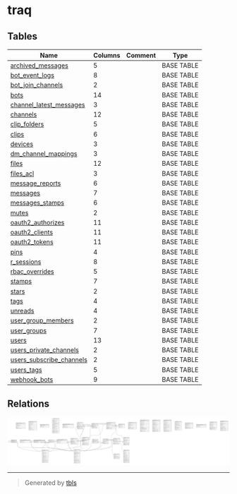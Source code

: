 # traq

## Tables

| Name | Columns | Comment | Type |
| ---- | ------- | ------- | ---- |
| [archived_messages](archived_messages.md) | 5 |  | BASE TABLE |
| [bot_event_logs](bot_event_logs.md) | 8 |  | BASE TABLE |
| [bot_join_channels](bot_join_channels.md) | 2 |  | BASE TABLE |
| [bots](bots.md) | 14 |  | BASE TABLE |
| [channel_latest_messages](channel_latest_messages.md) | 3 |  | BASE TABLE |
| [channels](channels.md) | 12 |  | BASE TABLE |
| [clip_folders](clip_folders.md) | 5 |  | BASE TABLE |
| [clips](clips.md) | 6 |  | BASE TABLE |
| [devices](devices.md) | 3 |  | BASE TABLE |
| [dm_channel_mappings](dm_channel_mappings.md) | 3 |  | BASE TABLE |
| [files](files.md) | 12 |  | BASE TABLE |
| [files_acl](files_acl.md) | 3 |  | BASE TABLE |
| [message_reports](message_reports.md) | 6 |  | BASE TABLE |
| [messages](messages.md) | 7 |  | BASE TABLE |
| [messages_stamps](messages_stamps.md) | 6 |  | BASE TABLE |
| [mutes](mutes.md) | 2 |  | BASE TABLE |
| [oauth2_authorizes](oauth2_authorizes.md) | 11 |  | BASE TABLE |
| [oauth2_clients](oauth2_clients.md) | 11 |  | BASE TABLE |
| [oauth2_tokens](oauth2_tokens.md) | 11 |  | BASE TABLE |
| [pins](pins.md) | 4 |  | BASE TABLE |
| [r_sessions](r_sessions.md) | 8 |  | BASE TABLE |
| [rbac_overrides](rbac_overrides.md) | 5 |  | BASE TABLE |
| [stamps](stamps.md) | 7 |  | BASE TABLE |
| [stars](stars.md) | 2 |  | BASE TABLE |
| [tags](tags.md) | 4 |  | BASE TABLE |
| [unreads](unreads.md) | 4 |  | BASE TABLE |
| [user_group_members](user_group_members.md) | 2 |  | BASE TABLE |
| [user_groups](user_groups.md) | 7 |  | BASE TABLE |
| [users](users.md) | 13 |  | BASE TABLE |
| [users_private_channels](users_private_channels.md) | 2 |  | BASE TABLE |
| [users_subscribe_channels](users_subscribe_channels.md) | 2 |  | BASE TABLE |
| [users_tags](users_tags.md) | 5 |  | BASE TABLE |
| [webhook_bots](webhook_bots.md) | 9 |  | BASE TABLE |

## Relations

![er](schema.svg)

---

> Generated by [tbls](https://github.com/k1LoW/tbls)
